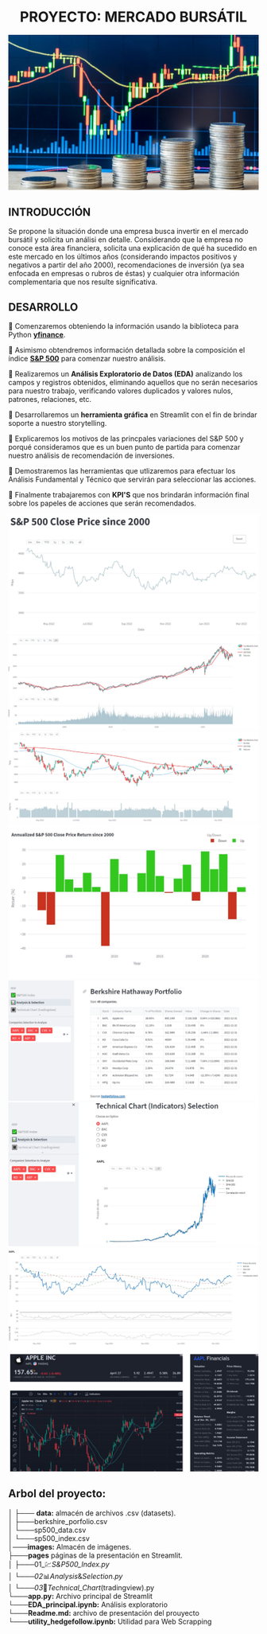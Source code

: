 

<h1 align='center'>
 <b>PROYECTO: MERCADO BURSÁTIL</b>
</h1>
 
![Mercado bursátil](images\clases-mercado-valores.jpg)



## **INTRODUCCIÓN**

Se propone la situación donde una empresa busca invertir en el mercado bursátil y solicita un análisi en detalle. Considerando que la empresa no conoce esta área financiera, solicita una explicación de qué ha sucedido en este mercado en los últimos años (considerando impactos positivos y negativos a partir del año 2000), recomendaciones de inversión (ya sea enfocada en empresas o rubros de éstas) y cualquier otra información complementaria que nos resulte significativa.

## **DESARROLLO**

🔸 Comenzaremos obteniendo la información usando la biblioteca para Python **[yfinance](https://pypi.org/project/yfinance/)**.

🔸 Asimismo obtendremos información detallada sobre la composición el índice **[S&P 500](https://en.wikipedia.org/wiki/List_of_S%26P_500_companies)** para comenzar nuestro análisis.

🔸 Realizaremos un **Análisis Exploratorio de Datos (EDA)** analizando los campos y registros obtenidos, eliminando aquellos que no serán necesarios para nuestro trabajo, verificando valores duplicados y valores nulos, patrones, relaciones, etc.

🔸 Desarrollaremos un **herramienta gráfica** en Streamlit con el fin de brindar soporte a nuestro storytelling.

🔸 Explicaremos los motivos de las princpales variaciones del S&P 500 y porqué consideramos que es un buen punto de partida para comenzar nuestro análisis de recomendación de inversiones.

🔸 Demostraremos las herramientas que utlizaremos para efectuar los Análisis Fundamental y Técnico que servirán para seleccionar las acciones.

🔸 Finalmente trabajaremos con **KPI'S** que nos brindarán información final sobre los papeles de acciones que serán recomendados. 



![](images\St_01.jpg)
![](images\St_02.jpg)
![](images\St_03.jpg)
![](images\St_04.jpg)
![](images\St_05.jpg)
![](images\St_06.jpg)
![](images\St_06_1.jpg)
![](images\St_07.jpg)






## **Arbol del proyecto:**
 
│
├─── **data:** almacén de archivos .csv (datasets).  
│       ├───berkshire_porfolio.csv   
│       └───sp500_data.csv                          
│       └───sp500_index.csv                          
│───**images:** Almacén de imágenes.    
├───**pages** páginas de la presentación en Streamlit.   
│       ├───01_💹_S&P500_Index.py   
│       └───02_📊_Analysis_&_Selection.py                  
│       └───03_🔳_Technical_Chart_(tradingview).py        
└───**app.py:** Archivo principal de Streamlit       
└───**EDA_principal.ipynb:** Análisis exploratorio         
└───**Readme.md:** archivo de presentación del prouyecto  
└───**utility_hedgefollow.ipynb:** Utilidad para Web Scrapping 
   


